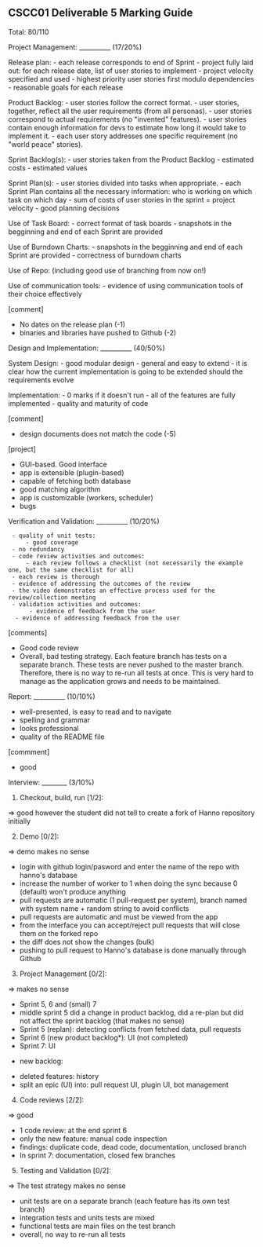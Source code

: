 CSCC01 Deliverable 5 Marking Guide
-----------------------------------

Total: 80/110

Project Management:  __________ (17/20%)

  Release plan:
    - each release corresponds to end of Sprint
    - project fully laid out:
      for each release date, list of user stories to implement
    - project velocity specified and used
    - highest priority user stories first modulo dependencies
    - reasonable goals for each release

  Product Backlog:
    - user stories follow the correct format.
    - user stories, together, reflect all the user requirements (from
      all personas).
    - user stories correspond to actual requirements (no "invented"
      features).
    - user stories contain enough information for devs to estimate how
      long it would take to implement it.
    - each user story addresses one specific requirement (no "world
      peace" stories).


  Sprint Backlog(s):
     - user stories taken from the Product Backlog
     - estimated costs
     - estimated values


  Sprint Plan(s):
    - user stories divided into tasks when appropriate.
    - each Sprint Plan contains all the necessary information:
        who is working on which task on which day
    - sum of costs of user stories in the sprint = project velocity
    - good planning decisions


  Use of Task Board:
    - correct format of task boards
    - snapshots in the begginning and end of each Sprint are provided


  Use of Burndown Charts:
    - snapshots in the begginning and end of each Sprint are provided
    - correctness of burndown charts


  Use of Repo:
      (including good use of branching from now on!)

  Use of communication tools:
     - evidence of using communication tools of their choice effectively

[comment]
- No dates on the release plan (-1)
- binaries and libraries have pushed to Github (-2)

Design and Implementation:  __________ (40/50%)

   System Design:
      - good modular design
      - general and easy to extend
      - it is clear how the current implementation is going to be
        extended should the requirements evolve

   Implementation:
     - 0 marks if it doesn't run
     - all of the features are fully implemented
     - quality and maturity of code

[comment]
- design documents does not match the code (-5)

[project]
- GUI-based. Good interface
- app is extensible (plugin-based)
- capable of fetching both database
- good matching algorithm
- app is customizable (workers, scheduler)
- bugs

Verification and Validation:  __________ (10/20%)

     - quality of unit tests:
         - good coverage
	 - no redundancy
     - code review activities and outcomes:
         - each review follows a checklist (not necessarily the example one, but the same checklist for all)
	 - each review is thorough
	 - evidence of addressing the outcomes of the review
	 - the video demonstrates an effective process used for the review/collection meeting
     - validation activities and outcomes:
          - evidence of feedback from the user
	  - evidence of addressing feedback from the user

[comments]
- Good code review
- Overall, bad testing strategy. Each feature branch has tests on a separate branch. These tests are never pushed to the master branch. Therefore, there is no way to re-run all tests at once. This is very hard to manage as the application grows and needs to be maintained.

Report: __________ (10/10%)

  - well-presented, is easy to read and to navigate
  - spelling and grammar
  - looks professional
  - quality of the README file

[commment]
- good

Interview: ________ (3/10%)

1) Checkout, build, run [1/2]:

=> good however the student did not tell to create a fork of Hanno repository initially

2) Demo [0/2]:

=> demo makes no sense

- login with github login/pasword and enter the name of the repo with hanno's database
- increase the number of worker to 1 when doing the sync because 0 (default) won't produce anything
- pull requests are automatic (1 pull-request per system), branch named with system name + random string to avoid conflicts
- pull requests are automatic and must be viewed from the app
- from the interface you can accept/reject pull requests that will close them on the forked repo
- the diff does not show the changes (bulk)
- pushing to pull request to Hanno's database is done manually through Github

3) Project Management [0/2]:

=> makes no sense

- Sprint 5, 6 and (small) 7
- middle sprint 5 did a change in product backlog, did a re-plan but did not affect the sprint backlog (that makes no sense)
- Sprint 5 (replan): detecting conflicts from fetched data, pull requests
- Sprint 6 (new product backlog*): UI (not completed)
- Sprint 7: UI

* new backlog:
- deleted features: history
- split an epic (UI) into: pull request UI, plugin UI, bot management

4) Code reviews [2/2]:

=> good

- 1 code review: at the end sprint 6
- only the new feature: manual code inspection
- findings: duplicate code, dead code, documentation, unclosed branch
- In sprint 7: documentation, closed few branches

5) Testing and Validation [0/2]:

=> The test strategy makes no sense

- unit tests are on a separate branch (each feature has its own test branch)
- integration tests and units tests are mixed
- functional tests are main files on the test branch
- overall, no way to re-run all tests


